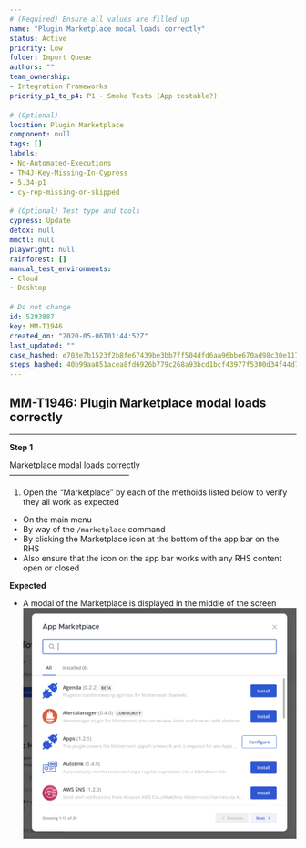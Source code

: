 ```yaml
---
# (Required) Ensure all values are filled up
name: "Plugin Marketplace modal loads correctly"
status: Active
priority: Low
folder: Import Queue
authors: ""
team_ownership: 
- Integration Frameworks
priority_p1_to_p4: P1 - Smoke Tests (App testable?)

# (Optional)
location: Plugin Marketplace
component: null
tags: []
labels: 
- No-Automated-Executions
- TM4J-Key-Missing-In-Cypress
- 5.34-p1
- cy-rep-missing-or-skipped

# (Optional) Test type and tools
cypress: Update
detox: null
mmctl: null
playwright: null
rainforest: []
manual_test_environments: 
- Cloud
- Desktop

# Do not change
id: 5293887
key: MM-T1946
created_on: "2020-05-06T01:44:52Z"
last_updated: ""
case_hashed: e703e7b1523f2b8fe67439be3bb7ff504dfd6aa96bbe670ad98c30e11736f668d4564e22b197b31ab7b753ecefe99372
steps_hashed: 40b99aa851acea8fd6926b779c268a93bcd1bcf43977f5300d34f44d71b146694a897196f07cd0df515d047d561bfba4
---
```


<!-- (Auto-generated) Based on frontmatter's "key" and "name" -->

## MM-T1946: Plugin Marketplace modal loads correctly

---

**Step 1**

Marketplace modal loads correctly\
———————————————

1. Open the “Marketplace” by each of the methoids listed below to verify they all work as expected
- On the main menu
- By way of the `/marketplace` command
- By clicking the Marketplace icon at the bottom of the app bar on the RHS
- Also ensure that the icon on the app bar works with any RHS content open or closed

**Expected**

- A modal of the Marketplace is displayed in the middle of the screen
![](https://raw.githubusercontent.com/mattermost/mattermost-test-management/main/data/asset/marketplace_modal.png)
